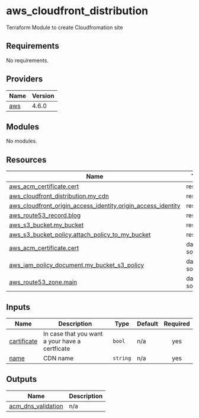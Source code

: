 # aws_cloudfront_distribution
Terraform Module to create Cloudfromation site
<!-- BEGIN_TF_DOCS -->
## Requirements

No requirements.

## Providers

| Name | Version |
|------|---------|
| <a name="provider_aws"></a> [aws](#provider\_aws) | 4.6.0 |

## Modules

No modules.

## Resources

| Name | Type |
|------|------|
| [aws_acm_certificate.cert](https://registry.terraform.io/providers/hashicorp/aws/latest/docs/resources/acm_certificate) | resource |
| [aws_cloudfront_distribution.my_cdn](https://registry.terraform.io/providers/hashicorp/aws/latest/docs/resources/cloudfront_distribution) | resource |
| [aws_cloudfront_origin_access_identity.origin_access_identity](https://registry.terraform.io/providers/hashicorp/aws/latest/docs/resources/cloudfront_origin_access_identity) | resource |
| [aws_route53_record.blog](https://registry.terraform.io/providers/hashicorp/aws/latest/docs/resources/route53_record) | resource |
| [aws_s3_bucket.my_bucket](https://registry.terraform.io/providers/hashicorp/aws/latest/docs/resources/s3_bucket) | resource |
| [aws_s3_bucket_policy.attach_policy_to_my_bucket](https://registry.terraform.io/providers/hashicorp/aws/latest/docs/resources/s3_bucket_policy) | resource |
| [aws_acm_certificate.cert](https://registry.terraform.io/providers/hashicorp/aws/latest/docs/data-sources/acm_certificate) | data source |
| [aws_iam_policy_document.my_bucket_s3_policy](https://registry.terraform.io/providers/hashicorp/aws/latest/docs/data-sources/iam_policy_document) | data source |
| [aws_route53_zone.main](https://registry.terraform.io/providers/hashicorp/aws/latest/docs/data-sources/route53_zone) | data source |

## Inputs

| Name | Description | Type | Default | Required |
|------|-------------|------|---------|:--------:|
| <a name="input_cartificate"></a> [cartificate](#input\_cartificate) | In case that you want a your have a certficate | `bool` | n/a | yes |
| <a name="input_name"></a> [name](#input\_name) | CDN name | `string` | n/a | yes |

## Outputs

| Name | Description |
|------|-------------|
| <a name="output_acm_dns_validation"></a> [acm\_dns\_validation](#output\_acm\_dns\_validation) | n/a |
<!-- END_TF_DOCS -->

